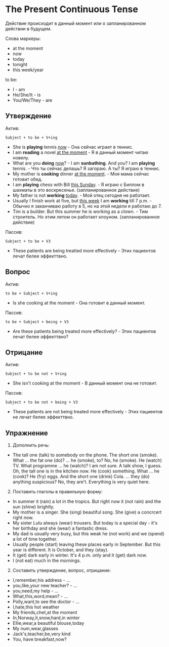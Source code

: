 # The Present Continuous Tense

Действие происходит в данный момент или о запланированном действии в будущем.

Слова маркеры:
- at the moment
- now
- today
- tonight
- this week/year

to be:
- I - am
- He/She/It - is
- You/We/They - are

## Утверждение

Актив:

`Subject + to be + V+ing`

- She is **playing** tennis <ins>now</ins> - Она сейчас играет в теннис.
- I am **reading** a novel <ins>at the moment</ins> - Я в данный момент читаю новелу.
- What are you **doing** <ins>now</ins>? - I am **sunbathing**. And you? I am **playing** tennis. - Что ты сейчас делашь? Я загораю. А ты? Я играю в теннис.
- My mother is **cooking** dinner <ins>at the moment</ins>. - Моя мама сейчас готовит обед.
- I am **playing** chess with Bill <ins>this Sunday</ins>. - Я играю с Биллом в шахматы в это воскресенье. (запланированное действие)
- My father is not **working** <ins>today</ins>. - Мой отец сегодня не работает.
- Usually I finish work at five, but <ins>this week</ins> I am **working** till 7 p.m. - Обычно я заканчиваю работу в 5, но на этой недели я работаю до 7.
- Tim is a builder. But this summer he is working as a clown. - Тим строитель. Но этим летом он работает клоуном. (запланированное действие)

Пассив:

`Subject + to be + V3`

- These patients are being treatied more effectively - Этих пациентов лечат белее эффекттвно.

## Вопрос

Актив:

`to be + Subject + V+ing`

- Is she cooking at the moment - Она готовит в данный момент.

Пассив:

`to be + Subject + being + V3`

- Are these patients being treated more effectively? - Этих пациентов лечат белее эффекттвно?

## Отрицание

Актив:

`Subject + to be not + V+ing`

- She isn't cooking at the moment - В данный момент она не готовит.

Пассив:

`Subject + to be not + being + V3`

- These patients are not being treated more effectively - Этих пациентов не лечат белее эффекттвно.



## Упражнение

1. Дополнить речь:
- The tall one (talk) to somebody on the phone. The short one (smoke). What ... the fat one (do)? ... he (smoke), to?
No, he (smoke). He (watch) TV. What programme ... he (watch)? I am not sure. A talk show, I guess. Oh, the tall one is in the kitchen now. He (cook) something. What ... he (cook)? He (fry) eggs.  And the short one (drink) Cola. ... they (do) anything suspicious? No, they are't. Everything is very quiet here.


2. Поставить глаголы в правильную форму:
- In summer it (rain) a lot in the tropics. But right now it (not rain) and the sun (shine) brightly. 
- My mother is a singer. She (sing) beautiful song. She (give) a concrcert right now.
- My sister Lulu always (wear) trousers. But today is a special day - it's her birthday and she (wear) a fantastic dress.
- My dad is usually very busy, but this weak he (not work) and we (spend) a lot of time together.
- Usually people (start) leaving these places early in September. But this year is different. It is October, and they (stay).
- It (get) dark early in winter. It's 4 p.m. only and it (get) dark now.
- I (not eat) much in the mornings.

2. Составить утверждение, вопрос, отрицание:
- I,remember,his address - ...
- you,like,your new teacher? - ...
- you,need,my help - ...
- What,this,word,mean? - ...
- Polly,want,to see the doctor - ...
- I,hate,this hot weather
- My friends,chet,at the moment
- In,Norway,it,snow,hard,in winter
- Ellie,wear,a beautiful blouse,today
- My num,wear,glasses
- Jack's,teacher,be,very kind
- You, have breakfast,now?


















